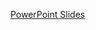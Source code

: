 [PowerPoint Slides](https://1drv.ms/p/c/0570f69791eb3bf4/EQNW_isNswFKjdI4JG6aEnQB7A5M_xLGgsMt7XPqaVP7HA?e=8RTUKx)
